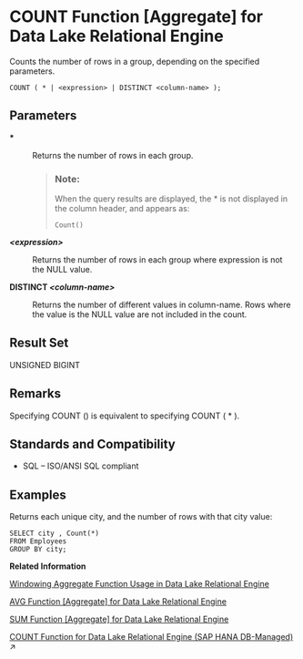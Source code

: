 <!-- loioa54290fd84f21015b7dddc9484de19d0 -->

# COUNT Function \[Aggregate\] for Data Lake Relational Engine

Counts the number of rows in a group, depending on the specified parameters.



```
COUNT ( * | <expression> | DISTINCT <column-name> );
```



<a name="loioa54290fd84f21015b7dddc9484de19d0__COUNT_parm1"/>

## Parameters


<dl>
<dt><b>

\*

</b></dt>
<dd>

Returns the number of rows in each group.

> ### Note:  
> When the query results are displayed, the \* is not displayed in the column header, and appears as:
> 
> ```
> Count()
> ```



</dd><dt><b>

*<expression\>*

</b></dt>
<dd>

Returns the number of rows in each group where expression is not the NULL value.



</dd><dt><b>

DISTINCT *<column-name\>*

</b></dt>
<dd>

Returns the number of different values in column-name. Rows where the value is the NULL value are not included in the count.



</dd>
</dl>



<a name="loioa54290fd84f21015b7dddc9484de19d0__COUNT_returns1"/>

## Result Set

UNSIGNED BIGINT



<a name="loioa54290fd84f21015b7dddc9484de19d0__COUNT_remarks1"/>

## Remarks

Specifying COUNT \(\) is equivalent to specifying COUNT \( \* \).



<a name="loioa54290fd84f21015b7dddc9484de19d0__COUNT_standards1"/>

## Standards and Compatibility

-   SQL – ISO/ANSI SQL compliant



<a name="loioa54290fd84f21015b7dddc9484de19d0__iq_refbb_378"/>

## Examples

Returns each unique city, and the number of rows with that city value:

```
SELECT city , Count(*)
FROM Employees
GROUP BY city;
```

**Related Information**  


[Windowing Aggregate Function Usage in Data Lake Relational Engine](windowing-aggregate-function-usage-in-data-lake-relational-engine-a527f35.md "A major feature of the ISO/ANSI SQL extensions for OLAP is a construct called a window.")

[AVG Function \[Aggregate\] for Data Lake Relational Engine](avg-function-aggregate-for-data-lake-relational-engine-a535f04.md "Computes the average of a numeric expression for a set of rows, or computes the average of a set of unique values.")

[SUM Function \[Aggregate\] for Data Lake Relational Engine](sum-function-aggregate-for-data-lake-relational-engine-a5889fe.md "Returns the total of the specified expression for each group of rows.")

[COUNT Function for Data Lake Relational Engine (SAP HANA DB-Managed)](https://help.sap.com/viewer/a898e08b84f21015969fa437e89860c8/2024_3_QRC/en-US/bd71ba2eab21415e8d3ce875005fc9b9.html "Counts the number of rows in a group, depending on the specified parameters.") :arrow_upper_right:

